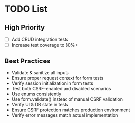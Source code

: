 # TODO List
## High Priority
- [ ] Add CRUD integration tests
- [ ] Increase test coverage to 80%+

## Best Practices
- Validate & sanitize all inputs
- Ensure proper request context for form tests
- Verify session initialization in form tests
- Test both CSRF-enabled and disabled scenarios
- Use enums consistently
- Use form.validate() instead of manual CSRF validation
- Verify UI & DB state in tests
- Ensure CSRF protection matches production environment
- Verify error messages match actual implementation

